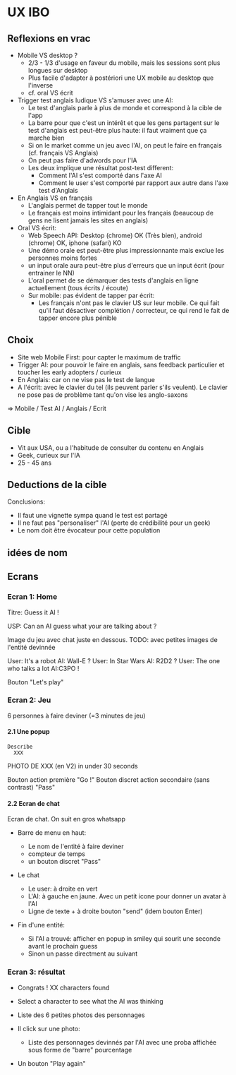 

# UX IBO

## Reflexions en vrac

* Mobile VS desktop ?
    * 2/3 - 1/3 d'usage en faveur du mobile, mais les sessions sont plus longues sur desktop
    * Plus facile d'adapter à postériori une UX mobile au desktop que l'inverse
    * cf. oral VS écrit
* Trigger test anglais ludique VS s'amuser avec une AI:
    * Le test d'anglais parle à plus de monde et correspond à la cible de l'app
    * La barre pour que c'est un intérêt et que les gens partagent sur le test d'anglais est peut-être plus haute: il faut vraiment que ça marche bien
    * Si on le market comme un jeu avec l'AI, on peut le faire en français (cf. français VS Anglais)
    * On peut pas faire d'adwords pour l'IA
    * Les deux implique une résultat post-test different:
        * Comment l'AI s'est comporté dans l'axe AI
        * Comment le user s'est comporté par rapport aux autre dans l'axe test d'Anglais
* En Anglais VS en français
    * L'anglais permet de tapper tout le monde
    * Le français est moins intimidant pour les français (beaucoup de gens ne lisent jamais les sites en anglais)
* Oral VS écrit:
    * Web Speech API: Desktop (chrome) OK (Très bien), android (chrome) OK, iphone (safari) KO
    * Une démo orale est peut-être plus impressionnante mais exclue les personnes moins fortes
    * un input orale aura peut-être plus d'erreurs que un input écrit (pour entrainer le NN)
    * L'oral permet de se démarquer des tests d'anglais en ligne actuellement (tous écrits / écoute)
    * Sur mobile: pas évident de tapper par écrit:
        * Les français n'ont pas le clavier US sur leur mobile. Ce qui fait qu'il faut désactiver complétion / correcteur, ce qui rend le fait de tapper encore plus pénible

## Choix

* Site web Mobile First: pour capter le maximum de traffic
* Trigger AI: pour pouvoir le faire en anglais, sans feedback particulier et toucher les early adopters / curieux
* En Anglais: car on ne vise pas le test de langue
* A l'écrit: avec le clavier du tel (ils peuvent parler s'ils veulent). Le clavier ne pose pas de problème tant qu'on vise les anglo-saxons

=> Mobile / Test AI / Anglais / Ecrit

## Cible

* Vit aux USA, ou a l'habitude de consulter du contenu en Anglais
* Geek, curieux sur l'IA
* 25 - 45 ans

## Deductions de la cible

Conclusions:
* Il faut une vignette sympa quand le test est partagé
* Il ne faut pas "personaliser" l'AI (perte de crédibilité pour un geek)
* Le nom doit être évocateur pour cette population

## idées de nom


## Ecrans

### Ecran 1: Home

Titre: Guess it AI  !

USP: Can an AI guess what your are talking about ?

Image du jeu avec chat juste en dessous. TODO: avec petites images de l'entité devinnée

User: It's a robot
    AI: Wall-E ?
User: In Star Wars
    AI: R2D2 ?
User: The one who talks a lot
    AI:C3PO !

Bouton "Let's play"

### Ecran 2: Jeu

6 personnes à faire deviner (=3 minutes de jeu)

#### 2.1 Une popup

    Describe
      XXX
   PHOTO DE XXX (en V2)
in under 30 seconds

Bouton action première "Go !"
Bouton discret action secondaire (sans contrast) "Pass"

#### 2.2 Ecran de chat

Ecran de chat. On suit en gros whatsapp

* Barre de menu en haut:
    * Le nom de l'entité à faire deviner
    * compteur de temps
    * un bouton discret "Pass"

* Le chat
    * Le user: à droite en vert
    * L'AI: à gauche en jaune. Avec un petit icone pour donner un avatar à l'AI
    * Ligne de texte + à droite bouton "send" (idem bouton Enter)

* Fin d'une entité:
    * Si l'AI a trouvé: afficher en popup in smiley qui sourit une seconde avant le prochain guess
    * Sinon un passe directment au suivant

### Ecran 3: résultat

* Congrats ! XX characters found
* Select a character to see what the AI was thinking
* Liste des 6 petites photos des personnages
* Il click sur une photo:
    * Liste des personnages devinnés par l'AI avec une proba affichée sous forme de "barre" pourcentage

* Un bouton "Play again"
